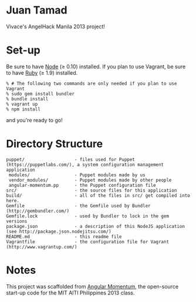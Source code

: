 # Juan Tamad

Vivace's AngelHack Manila 2013 project!

# Set-up

Be sure to have [Node](http://nodejs.org/) (≥ 0.10) installed. If you plan
to use Vagrant, be sure to have [Ruby](http://www.ruby-lang.org/en/) (≥ 1.9)
installed.

    % # The following two commands are only needed if you plan to use Vagrant
    % sudo gem install bundler
    % bundle install
    % vagrant up
    % npm install

and you're ready to go!

# Directory Structure

    puppet/                   - files used for Puppet (https://puppetlabs.com/), a system configuration management application
     modules/                 - Puppet modules made by us
     vendor_modules/          - Puppet modules made by other people
     angular-momentum.pp      - the Puppet configuration file
    src/                      - the source files for this application
    build/                    - all of the files in src/ get compiled into here.
    Gemfile                   - the Gemfile used by Bundler (http://gembundler.com/)
    Gemfile.lock              - used by Bundler to lock in the gem versions
    package.json              - a description of this NodeJS application (see http://package.json.nodejitsu.com/)
    README.md                 - this readme file
    Vagrantfile               - the configuration file for Vagrant (http://www.vagrantup.com/)

# Notes

This project was scaffolded from [Angular Momentum](https://github.com/kalibrr/angular-momentum), the open-source start-up code for the MIT AITI Philippines 2013 class.
